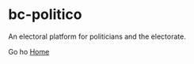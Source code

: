 # bc-politico
An electoral platform for politicians and the electorate.


Go ho <a href="https://thevetdoctor.github.io/bc-politico/"> Home </a>
